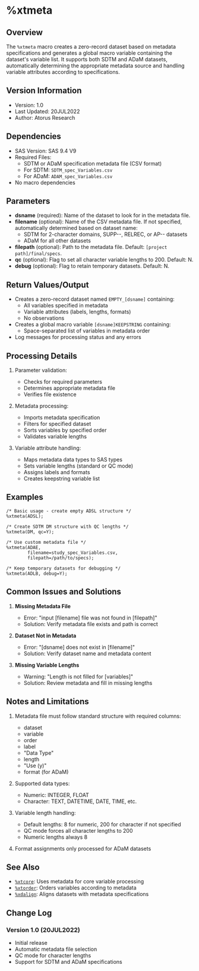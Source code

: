 # %xtmeta

## Overview
The `%xtmeta` macro creates a zero-record dataset based on metadata specifications and generates a global macro variable containing the dataset's variable list. It supports both SDTM and ADaM datasets, automatically determining the appropriate metadata source and handling variable attributes according to specifications.

## Version Information
- Version: 1.0
- Last Updated: 20JUL2022
- Author: Atorus Research

## Dependencies
- SAS Version: SAS 9.4 V9
- Required Files:
  - SDTM or ADaM specification metadata file (CSV format)
  - For SDTM: `SDTM_spec_Variables.csv`
  - For ADaM: `ADAM_spec_Variables.csv`
- No macro dependencies

## Parameters
- **dsname** (required): Name of the dataset to look for in the metadata file.
- **filename** (optional): Name of the CSV metadata file. If not specified, automatically determined based on dataset name:
  - SDTM for 2-character domains, SUPP--, RELREC, or AP-- datasets
  - ADaM for all other datasets
- **filepath** (optional): Path to the metadata file. Default: `[project path]/final/specs`.
- **qc** (optional): Flag to set all character variable lengths to 200. Default: N.
- **debug** (optional): Flag to retain temporary datasets. Default: N.

## Return Values/Output
- Creates a zero-record dataset named `EMPTY_[dsname]` containing:
  - All variables specified in metadata
  - Variable attributes (labels, lengths, formats)
  - No observations
- Creates a global macro variable `[dsname]KEEPSTRING` containing:
  - Space-separated list of variables in metadata order
- Log messages for processing status and any errors

## Processing Details
1. Parameter validation:
   - Checks for required parameters
   - Determines appropriate metadata file
   - Verifies file existence

2. Metadata processing:
   - Imports metadata specification
   - Filters for specified dataset
   - Sorts variables by specified order
   - Validates variable lengths

3. Variable attribute handling:
   - Maps metadata data types to SAS types
   - Sets variable lengths (standard or QC mode)
   - Assigns labels and formats
   - Creates keepstring variable list

## Examples
```sas
/* Basic usage - create empty ADSL structure */
%xtmeta(ADSL);

/* Create SDTM DM structure with QC lengths */
%xtmeta(DM, qc=Y);

/* Use custom metadata file */
%xtmeta(ADAE, 
        filename=study_spec_Variables.csv,
        filepath=/path/to/specs);

/* Keep temporary datasets for debugging */
%xtmeta(ADLB, debug=Y);
```

## Common Issues and Solutions
1. **Missing Metadata File**
   - Error: "input [filename] file was not found in [filepath]"
   - Solution: Verify metadata file exists and path is correct

2. **Dataset Not in Metadata**
   - Error: "[dsname] does not exist in [filename]"
   - Solution: Verify dataset name and metadata content

3. **Missing Variable Lengths**
   - Warning: "Length is not filled for [variables]"
   - Solution: Review metadata and fill in missing lengths

## Notes and Limitations
1. Metadata file must follow standard structure with required columns:
   - dataset
   - variable
   - order
   - label
   - "Data Type"
   - length
   - "Use (y)"
   - format (for ADaM)

2. Supported data types:
   - Numeric: INTEGER, FLOAT
   - Character: TEXT, DATETIME, DATE, TIME, etc.

3. Variable length handling:
   - Default lengths: 8 for numeric, 200 for character if not specified
   - QC mode forces all character lengths to 200
   - Numeric lengths always 8

4. Format assignments only processed for ADaM datasets

## See Also
- [`%xtcore`](/man/global/xtcore.md): Uses metadata for core variable processing
- [`%xtorder`](/man/global/xtorder.md): Orders variables according to metadata
- [`%xdalign`](/man/global/xdalign.md): Aligns datasets with metadata specifications

## Change Log
### Version 1.0 (20JUL2022)
- Initial release
- Automatic metadata file selection
- QC mode for character lengths
- Support for SDTM and ADaM specifications 